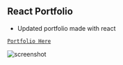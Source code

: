 ## React Portfolio

* Updated portfolio made with react 

[`Portfolio Here`](https://kingkevin05.github.io/react-portfolio/)

![screenshot](https://github.com/kingkevin05/react-portfolio/blob/main/src/assests/images/Screenshot1.png)